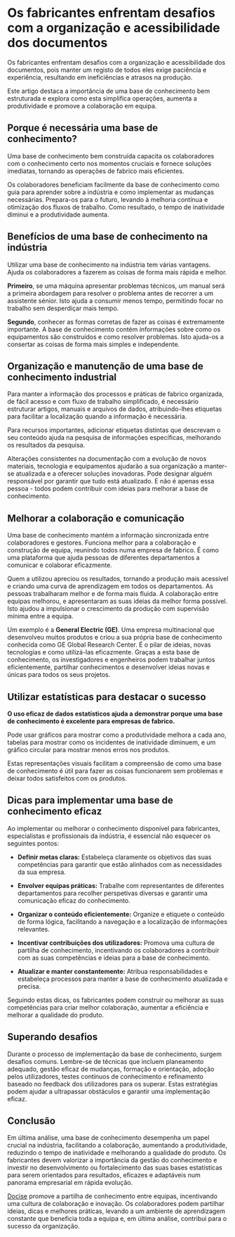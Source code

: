 # Os fabricantes enfrentam desafios com a organização e acessibilidade dos documentos

Os fabricantes enfrentam desafios com a organização e acessibilidade dos documentos, pois manter um registo de todos eles exige paciência e experiência, resultando em ineficiências e atrasos na produção.

Este artigo destaca a importância de uma base de conhecimento bem estruturada e explora como esta simplifica operações, aumenta a produtividade e promove a colaboração em equipa.

## Porque é necessária uma base de conhecimento?

Uma base de conhecimento bem construída capacita os colaboradores com o conhecimento certo nos momentos cruciais e fornece soluções imediatas, tornando as operações de fabrico mais eficientes.

Os colaboradores beneficiam facilmente da base de conhecimento como guia para aprender sobre a indústria e como implementar as mudanças necessárias. Prepara-os para o futuro, levando à melhoria contínua e otimização dos fluxos de trabalho. Como resultado, o tempo de inatividade diminui e a produtividade aumenta.

## Benefícios de uma base de conhecimento na indústria

Utilizar uma base de conhecimento na indústria tem várias vantagens. Ajuda os colaboradores a fazerem as coisas de forma mais rápida e melhor.

**Primeiro**, se uma máquina apresentar problemas técnicos, um manual será a primeira abordagem para resolver o problema antes de recorrer a um assistente sénior. Isto ajuda a consumir menos tempo, permitindo focar no trabalho sem desperdiçar mais tempo.

**Segundo**, conhecer as formas corretas de fazer as coisas é extremamente importante. A base de conhecimento contém informações sobre como os equipamentos são construídos e como resolver problemas. Isto ajuda-os a consertar as coisas de forma mais simples e independente.

## Organização e manutenção de uma base de conhecimento industrial

Para manter a informação dos processos e práticas de fabrico organizada, de fácil acesso e com fluxo de trabalho simplificado, é necessário estruturar artigos, manuais e arquivos de dados, atribuindo-lhes etiquetas para facilitar a localização quando a informação é necessária.

Para recursos importantes, adicionar etiquetas distintas que descrevam o seu conteúdo ajuda na pesquisa de informações específicas, melhorando os resultados da pesquisa.

Alterações consistentes na documentação com a evolução de novos materiais, tecnologia e equipamentos ajudarão a sua organização a manter-se atualizada e a oferecer soluções inovadoras. Pode designar alguém responsável por garantir que tudo está atualizado. E não é apenas essa pessoa - todos podem contribuir com ideias para melhorar a base de conhecimento.

## Melhorar a colaboração e comunicação

Uma base de conhecimento mantém a informação sincronizada entre colaboradores e gestores. Funciona melhor para a colaboração e construção de equipa, reunindo todos numa empresa de fabrico. É como uma plataforma que ajuda pessoas de diferentes departamentos a comunicar e colaborar eficazmente.

Quem a utilizou apreciou os resultados, tornando a produção mais acessível e criando uma curva de aprendizagem em todos os departamentos. As pessoas trabalharam melhor e de forma mais fluida. A colaboração entre equipas melhorou, e apresentaram as suas ideias da melhor forma possível. Isto ajudou a impulsionar o crescimento da produção com supervisão mínima entre a equipa.

Um exemplo é a **General Electric (GE)**. Uma empresa multinacional que desenvolveu muitos produtos e criou a sua própria base de conhecimento conhecida como GE Global Research Center. É o pilar de ideias, novas tecnologias e como utilizá-las eficazmente. Graças a esta base de conhecimento, os investigadores e engenheiros podem trabalhar juntos eficientemente, partilhar conhecimentos e desenvolver ideias novas e únicas para todos os seus projetos.

## Utilizar estatísticas para destacar o sucesso

**O uso eficaz de dados estatísticos ajuda a demonstrar porque uma base de conhecimento é excelente para empresas de fabrico.**

Pode usar gráficos para mostrar como a produtividade melhora a cada ano, tabelas para mostrar como os incidentes de inatividade diminuem, e um gráfico circular para mostrar menos erros nos produtos.

Estas representações visuais facilitam a compreensão de como uma base de conhecimento é útil para fazer as coisas funcionarem sem problemas e deixar todos satisfeitos com os produtos.

## Dicas para implementar uma base de conhecimento eficaz

Ao implementar ou melhorar o conhecimento disponível para fabricantes, especialistas e profissionais da indústria, é essencial não esquecer os seguintes pontos:

* **Definir metas claras:** Estabeleça claramente os objetivos das suas competências para garantir que estão alinhados com as necessidades da sua empresa.

* **Envolver equipas práticas:** Trabalhe com representantes de diferentes departamentos para recolher perspetivas diversas e garantir uma comunicação eficaz do conhecimento.

* **Organizar o conteúdo eficientemente:** Organize e etiquete o conteúdo de forma lógica, facilitando a navegação e a localização de informações relevantes.

* **Incentivar contribuições dos utilizadores:** Promova uma cultura de partilha de conhecimento, incentivando os colaboradores a contribuir com as suas competências e ideias para a base de conhecimento.

* **Atualizar e manter constantemente:** Atribua responsabilidades e estabeleça processos para manter a base de conhecimento atualizada e precisa.

Seguindo estas dicas, os fabricantes podem construir ou melhorar as suas competências para criar melhor colaboração, aumentar a eficiência e melhorar a qualidade do produto.

## Superando desafios

Durante o processo de implementação da base de conhecimento, surgem desafios comuns. Lembre-se de técnicas que incluem planeamento adequado, gestão eficaz de mudanças, formação e orientação, adoção pelos utilizadores, testes contínuos de conhecimento e refinamento baseado no feedback dos utilizadores para os superar. Estas estratégias podem ajudar a ultrapassar obstáculos e garantir uma implementação eficaz.

## Conclusão

Em última análise, uma base de conhecimento desempenha um papel crucial na indústria, facilitando a colaboração, aumentando a produtividade, reduzindo o tempo de inatividade e melhorando a qualidade do produto. Os fabricantes devem valorizar a importância da gestão do conhecimento e investir no desenvolvimento ou fortalecimento das suas bases estatísticas para serem orientados para resultados, eficazes e adaptáveis num panorama empresarial em rápida evolução.

[Docise](https://www.docsie.io/) promove a partilha de conhecimento entre equipas, incentivando uma cultura de colaboração e inovação. Os colaboradores podem partilhar ideias, dicas e melhores práticas, levando a um ambiente de aprendizagem constante que beneficia toda a equipa e, em última análise, contribui para o sucesso da organização.